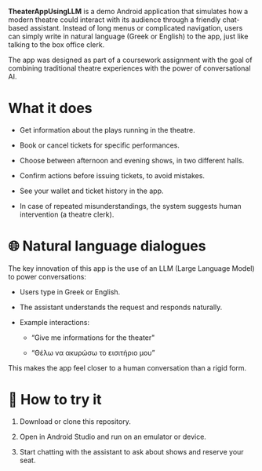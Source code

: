 **TheaterAppUsingLLM** is a demo Android application that simulates how a modern theatre could interact with its audience through a friendly chat-based assistant.
Instead of long menus or complicated navigation, users can simply write in natural language (Greek or English) to the app, just like talking to the box office clerk.

The app was designed as part of a coursework assignment with the goal of combining traditional theatre experiences with the power of conversational AI.

# What it does

-  Get information about the plays running in the theatre.

-  Book or cancel tickets for specific performances.

-  Choose between afternoon and evening shows, in two different halls.

-  Confirm actions before issuing tickets, to avoid mistakes.

-  See your wallet and ticket history in the app.

-  In case of repeated misunderstandings, the system suggests human intervention (a theatre clerk).

# 🌐 Natural language dialogues

The key innovation of this app is the use of an LLM (Large Language Model) to power conversations:

- Users type in Greek or English.

- The assistant understands the request and responds naturally.

- Example interactions:

    - “Give me informations for the theater"

    - “Θέλω να ακυρώσω το εισιτήριο μου”

This makes the app feel closer to a human conversation than a rigid form.

# 🚀 How to try it

1. Download or clone this repository.

2. Open in Android Studio and run on an emulator or device.

3. Start chatting with the assistant to ask about shows and reserve your seat.
